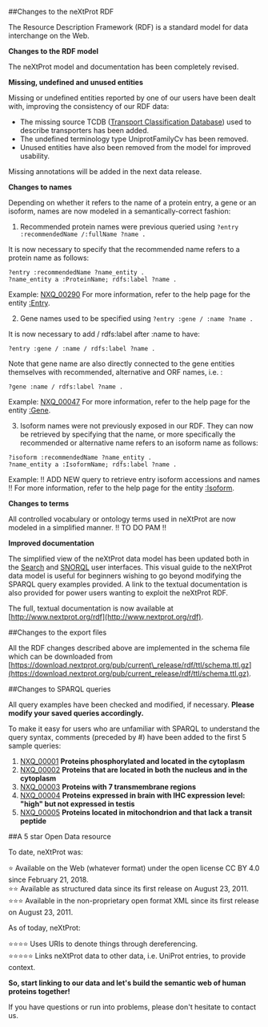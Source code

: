 ##Changes to the neXtProt RDF

The Resource Description Framework (RDF) is a standard model for data interchange on the Web.   

**Changes to the RDF model**

The neXtProt model and documentation has been completely revised.

**Missing, undefined and unused entities**

Missing or undefined entities reported by one of our users have been dealt with, improving the consistency of our RDF data:

* The missing source TCDB ([Transport Classification Database](https://www.tcdb.org)) used to describe transporters has been added. 
* The undefined terminology type UniprotFamilyCv has been removed. 
* Unused entities have also been removed from the model for improved usability. 

Missing annotations will be added in the next data release.

**Changes to names**

Depending on whether it refers to the name of a protein entry, a gene or an isoform, names are now modeled in a semantically-correct fashion:

1. Recommended protein names were previous queried using ```?entry :recommendedName /:fullName ?name .```

It is now necessary to specify that the recommended name refers to a protein name as follows:

```?entry :recommendedName ?name_entity .```<br>
```?name_entity a :ProteinName; rdfs:label ?name .```

Example: [NXQ\_00290](../proteins/search?mode=advanced&queryId=NXQ_00290)
For more information, refer to the help page for the entity [:Entry](https://snorql.nextprot.org/help/entity/Entry).

2. Gene names used to be specified using ```?entry :gene / :name ?name .```

It is now necessary to add / rdfs:label after :name to have:

```?entry :gene / :name / rdfs:label ?name .```

Note that gene name are also directly connected to the gene entities themselves with recommended, alternative and ORF names, i.e. :

```?gene :name / rdfs:label ?name .```

Example: [NXQ\_00047](../proteins/search?mode=advanced&queryId=NXQ_00047)
For more information, refer to the help page for the entity [:Gene](https://snorql.nextprot.org/help/entity/Gene).

3. Isoform names were not previously exposed in our RDF. They can now be retrieved by specifying that the name, or more specifically the recommended or alternative name refers to an isoform name as follows:

```?isoform :recommendedName ?name_entity .```<br>
```?name_entity a :IsoformName; rdfs:label ?name .```

Example: !! ADD NEW query to retrieve entry isoform accessions and names !!
For more information, refer to the help page for the entity [:Isoform](https://snorql.nextprot.org/help/entity/Isoform).

**Changes to terms**

All controlled vocabulary or ontology terms used in neXtProt are now modeled in a simplified manner. !! TO DO PAM !!

**Improved documentation**

The simplified view of the neXtProt data model has been updated both in the [Search](../help/data-model) and [SNORQL](https://snorql.nextprot.org/help/doc/introduction) user interfaces. This visual guide to the neXtProt data model is useful for beginners wishing to go beyond modifying the SPARQL query examples provided. A link to the textual documentation is also provided for power users wanting to exploit the neXtProt RDF.

The full, textual documentation is now available at [http://www.nextprot.org/rdf](http://www.nextprot.org/rdf). 

##Changes to the export files

All the RDF changes described above are implemented in the schema file which can be downloaded from [https://download.nextprot.org/pub/current\_release/rdf/ttl/schema.ttl.gz](https://download.nextprot.org/pub/current_release/rdf/ttl/schema.ttl.gz). 

##Changes to SPARQL queries

All query examples have been checked and modified, if necessary. **Please modify your saved queries accordingly.**

To make it easy for users who are unfamiliar with SPARQL to understand the query syntax, comments (preceded by #) have been added to the first 5 sample queries:

1. [NXQ\_00001](../proteins/search?mode=advanced&queryId=NXQ_00001) **Proteins phosphorylated and located in the cytoplasm**
2. [NXQ\_00002](../proteins/search?mode=advanced&queryId=NXQ_00002) **Proteins that are located in both the nucleus and in the cytoplasm**
3. [NXQ\_00003](../proteins/search?mode=advanced&queryId=NXQ_00003) **Proteins with 7 transmembrane regions**
4. [NXQ\_00004](../proteins/search?mode=advanced&queryId=NXQ_00004) **Proteins expressed in brain with IHC expression level: "high" but not expressed in testis**
5. [NXQ\_00005](../proteins/search?mode=advanced&queryId=NXQ_00005) **Proteins located in mitochondrion and that lack a transit peptide** 

##A 5 star Open Data resource

To date, neXtProt was:

&#11088; Available on the Web (whatever format) under the open license CC BY 4.0 since February 21, 2018.<br>
&#11088;&#11088; Available as structured data since its first release on August 23, 2011.<br>
&#11088;&#11088;&#11088; Available in the non-proprietary open format XML since its first release on August 23, 2011.

As of today, neXtProt:

&#11088;&#11088;&#11088;&#11088; Uses URIs to denote things through dereferencing.<br>
&#11088;&#11088;&#11088;&#11088;&#11088; Links neXtProt data to other data, i.e. UniProt entries, to provide context.

**So, start linking to our data and let's build the semantic web of human proteins together!**

If you have questions or run into problems, please don't hesitate to contact us.
